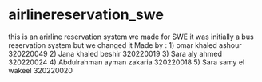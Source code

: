 # airlinereservation_swe
this is an arirline reservation system we made for SWE 
it was initially a bus reservation system but we changed it 
Made by : 
          1) omar khaled ashour 320220049
          2) Jana khaled beshir 320220019
          3) Sara aly ahmed 320220024
          4) Abdulrahman ayman zakaria 320220018
          5) Sara samy el wakeel 320220020
